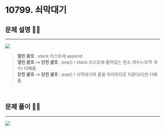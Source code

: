 # 10799. 쇠막대기 

## 문제 설명 👩‍🏫
<hr>

![](2021-08-23-11-50-04.png)
> **열린 괄호** : stack 리스트에 append <br/> **열린 괄호 -> 닫힌 괄호** : pop() / stack 리스트에 들어있는 원소 개수(=토막 개수) 더해줌 <br/> **닫힌 괄호 -> 닫힌 괄호** : pop() / 쇠막대기의 끝을 의미하므로 1(꽁다리)만 더해줌


<br/>


## 문제 풀이 👩‍💻
<hr>

![](2021-08-23-11-50-24.png)

